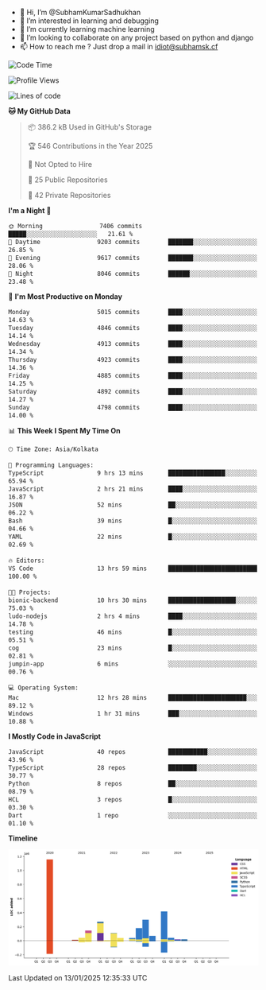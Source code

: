 - 👋 Hi, I’m @SubhamKumarSadhukhan
- 👀 I’m interested in learning and debugging
- 🌱 I’m currently learning machine learning
- 💞️ I’m looking to collaborate on any project based on python and django
- 📫 How to reach me ?
      Just drop a mail in idiot@subhamsk.cf

<!---
SubhamKumarSadhukhan/SubhamKumarSadhukhan is a ✨ special ✨ repository because its `README.md` (this file) appears on your GitHub profile.
You can click the Preview link to take a look at your changes.
--->


<!--START_SECTION:waka-->
![Code Time](http://img.shields.io/badge/Code%20Time-2%2C704%20hrs%2051%20mins-blue)

![Profile Views](http://img.shields.io/badge/Profile%20Views-0-blue)

![Lines of code](https://img.shields.io/badge/From%20Hello%20World%20I%27ve%20Written-2.8%20million%20lines%20of%20code-blue)

**🐱 My GitHub Data** 

> 📦 386.2 kB Used in GitHub's Storage 
 > 
> 🏆 546 Contributions in the Year 2025
 > 
> 🚫 Not Opted to Hire
 > 
> 📜 25 Public Repositories 
 > 
> 🔑 42 Private Repositories 
 > 
**I'm a Night 🦉** 

```text
🌞 Morning                7406 commits        █████░░░░░░░░░░░░░░░░░░░░   21.61 % 
🌆 Daytime                9203 commits        ███████░░░░░░░░░░░░░░░░░░   26.85 % 
🌃 Evening                9617 commits        ███████░░░░░░░░░░░░░░░░░░   28.06 % 
🌙 Night                  8046 commits        ██████░░░░░░░░░░░░░░░░░░░   23.48 % 
```
📅 **I'm Most Productive on Monday** 

```text
Monday                   5015 commits        ████░░░░░░░░░░░░░░░░░░░░░   14.63 % 
Tuesday                  4846 commits        ████░░░░░░░░░░░░░░░░░░░░░   14.14 % 
Wednesday                4913 commits        ████░░░░░░░░░░░░░░░░░░░░░   14.34 % 
Thursday                 4923 commits        ████░░░░░░░░░░░░░░░░░░░░░   14.36 % 
Friday                   4885 commits        ████░░░░░░░░░░░░░░░░░░░░░   14.25 % 
Saturday                 4892 commits        ████░░░░░░░░░░░░░░░░░░░░░   14.27 % 
Sunday                   4798 commits        ████░░░░░░░░░░░░░░░░░░░░░   14.00 % 
```


📊 **This Week I Spent My Time On** 

```text
🕑︎ Time Zone: Asia/Kolkata

💬 Programming Languages: 
TypeScript               9 hrs 13 mins       ████████████████░░░░░░░░░   65.94 % 
JavaScript               2 hrs 21 mins       ████░░░░░░░░░░░░░░░░░░░░░   16.87 % 
JSON                     52 mins             ██░░░░░░░░░░░░░░░░░░░░░░░   06.22 % 
Bash                     39 mins             █░░░░░░░░░░░░░░░░░░░░░░░░   04.66 % 
YAML                     22 mins             █░░░░░░░░░░░░░░░░░░░░░░░░   02.69 % 

🔥 Editors: 
VS Code                  13 hrs 59 mins      █████████████████████████   100.00 % 

🐱‍💻 Projects: 
bionic-backend           10 hrs 30 mins      ███████████████████░░░░░░   75.03 % 
ludo-nodejs              2 hrs 4 mins        ████░░░░░░░░░░░░░░░░░░░░░   14.78 % 
testing                  46 mins             █░░░░░░░░░░░░░░░░░░░░░░░░   05.51 % 
cog                      23 mins             █░░░░░░░░░░░░░░░░░░░░░░░░   02.81 % 
jumpin-app               6 mins              ░░░░░░░░░░░░░░░░░░░░░░░░░   00.76 % 

💻 Operating System: 
Mac                      12 hrs 28 mins      ██████████████████████░░░   89.12 % 
Windows                  1 hr 31 mins        ███░░░░░░░░░░░░░░░░░░░░░░   10.88 % 
```

**I Mostly Code in JavaScript** 

```text
JavaScript               40 repos            ███████████░░░░░░░░░░░░░░   43.96 % 
TypeScript               28 repos            ████████░░░░░░░░░░░░░░░░░   30.77 % 
Python                   8 repos             ██░░░░░░░░░░░░░░░░░░░░░░░   08.79 % 
HCL                      3 repos             █░░░░░░░░░░░░░░░░░░░░░░░░   03.30 % 
Dart                     1 repo              ░░░░░░░░░░░░░░░░░░░░░░░░░   01.10 % 
```



**Timeline**

![Lines of Code chart](https://raw.githubusercontent.com/SubhamKumarSadhukhan/SubhamKumarSadhukhan/main/assets/bar_graph.png)


 Last Updated on 13/01/2025 12:35:33 UTC
<!--END_SECTION:waka-->
